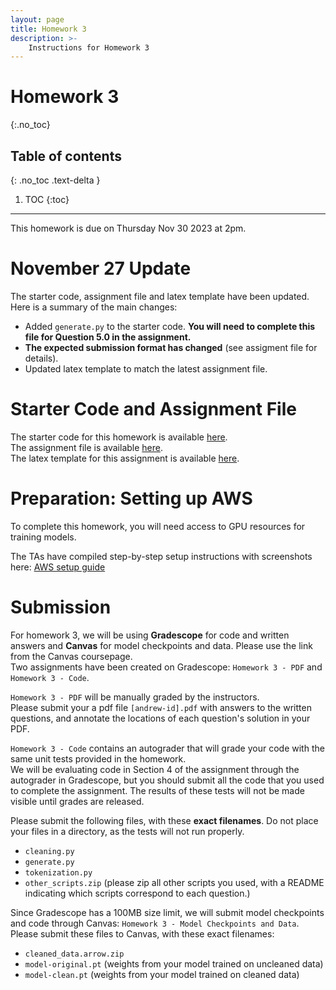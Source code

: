```yaml
---
layout: page
title: Homework 3
description: >-
    Instructions for Homework 3
---
```


# Homework 3
{:.no_toc}

## Table of contents
{: .no_toc .text-delta }

1. TOC
{:toc}

---

This homework is due on Thursday Nov 30 2023 at 2pm.

# November 27 Update

The starter code, assignment file and latex template have been updated.
Here is a summary of the main changes:
   - Added `generate.py` to the starter code. **You will need to complete this file for Question 5.0 in the assignment.**
   - **The expected submission format has changed** (see assigment file for details).
   - Updated latex template to match the latest assignment file.


# Starter Code and Assignment File

The starter code for this homework is available [here](homework_materials/hw3_starter_code.zip).  
The assignment file is available [here](homework_materials/hw3.pdf).  
The latex template for this assignment is available [here](homework_materials/hw3_latex_template.zip).

# Preparation: Setting up AWS

To complete this homework, you will need access to GPU resources for training models.

The TAs have compiled step-by-step setup instructions with screenshots here: [AWS setup guide](https://docs.google.com/presentation/d/1Tw_klO84R9G7CZ3cINAKgy4BfdNm-8dlnRXSBIVD_3A/edit?usp=sharing)

# Submission

For homework 3, we will be using **Gradescope** for code and written answers and **Canvas** for model checkpoints and data. Please use the link from the Canvas coursepage.  
Two assignments have been created on Gradescope: `Homework 3 - PDF` and `Homework 3 - Code`.  

`Homework 3 - PDF` will be manually graded by the instructors.  
Please submit your a pdf file `[andrew-id].pdf` with answers to the written questions, and annotate the locations of each question's solution in your PDF.

`Homework 3 - Code` contains an autograder that will grade your code with the same unit tests provided in the homework.  
We will be evaluating code in Section 4 of the assignment through the autograder in Gradescope, but you should submit all the code that you used to complete the assignment.
The results of these tests will not be made visible until grades are released.  

Please submit the following files, with these **exact filenames**. Do not place your files in a directory, as the tests will not run properly.
- `cleaning.py`
- `generate.py`
- `tokenization.py`
- `other_scripts.zip` (please zip all other scripts you used, with a README indicating which scripts correspond to each question.)

Since Gradescope has a 100MB size limit, we will submit model checkpoints and code through Canvas: `Homework 3 - Model Checkpoints and Data`.  Please submit these files to Canvas, with these exact filenames:
- `cleaned_data.arrow.zip`
- `model-original.pt` (weights from your model trained on uncleaned data)
- `model-clean.pt` (weights from your model trained on cleaned data)
